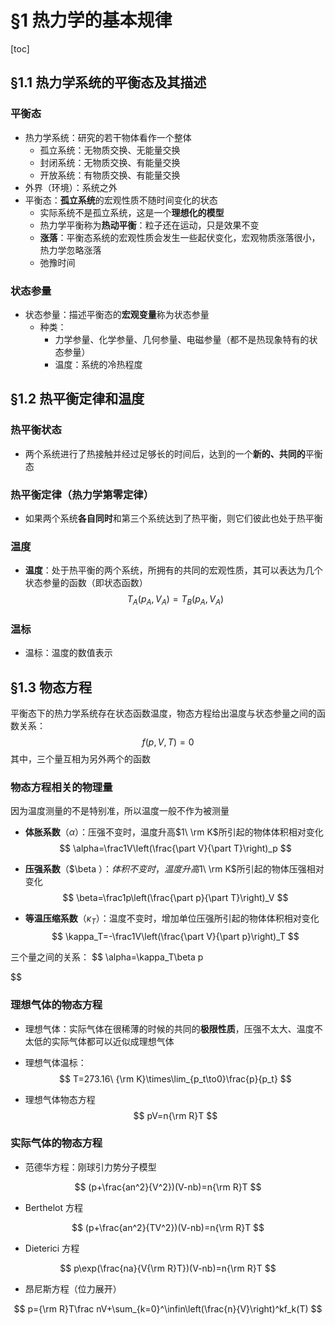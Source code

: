 # §1 热力学的基本规律

[toc]

## §1.1 热力学系统的平衡态及其描述

### 平衡态

* 热力学系统：研究的若干物体看作一个整体
  * 孤立系统：无物质交换、无能量交换
  * 封闭系统：无物质交换、有能量交换
  * 开放系统：有物质交换、有能量交换
* 外界（环境）：系统之外
* 平衡态：**孤立系统**的宏观性质不随时间变化的状态
  * 实际系统不是孤立系统，这是一个**理想化的模型**
  * 热力学平衡称为**热动平衡**：粒子还在运动，只是效果不变
  * **涨落**：平衡态系统的宏观性质会发生一些起伏变化，宏观物质涨落很小，热力学忽略涨落
  * 弛豫时间

### 状态参量

* 状态参量：描述平衡态的**宏观变量**称为状态参量
  * 种类：
    * 力学参量、化学参量、几何参量、电磁参量（都不是热现象特有的状态参量）
    * 温度：系统的冷热程度

## §1.2 热平衡定律和温度

### 热平衡状态

* 两个系统进行了热接触并经过足够长的时间后，达到的一个**新的、共同的**平衡态

### 热平衡定律（热力学第零定律）

* 如果两个系统**各自同时**和第三个系统达到了热平衡，则它们彼此也处于热平衡

### 温度

* **温度**：处于热平衡的两个系统，所拥有的共同的宏观性质，其可以表达为几个状态参量的函数（即状态函数）
  $$
  T_A(p_A,V_A)=T_B(p_A,V_A)
  $$

### 温标

* 温标：温度的数值表示

## §1.3 物态方程

平衡态下的热力学系统存在状态函数温度，物态方程给出温度与状态参量之间的函数关系：
$$
f(p,V,T)=0
$$
其中，三个量互相为另外两个的函数

### 物态方程相关的物理量

因为温度测量的不是特别准，所以温度一般不作为被测量

* **体胀系数**（$\alpha$）：压强不变时，温度升高$1\ \rm K$所引起的物体体积相对变化
  $$
  \alpha=\frac1V\left(\frac{\part V}{\part T}\right)_p
  $$

* **压强系数**（$\beta $）：体积不变时，温度升高$1\ \rm K$所引起的物体压强相对变化
  $$
  \beta=\frac1p\left(\frac{\part p}{\part T}\right)_V
  $$

* **等温压缩系数**（$\kappa_T$）：温度不变时，增加单位压强所引起的物体体积相对变化
  $$
  \kappa_T=-\frac1V\left(\frac{\part V}{\part p}\right)_T
  $$

三个量之间的关系：
$$
\alpha=\kappa_T\beta p
$$

### 理想气体的物态方程

* 理想气体：实际气体在很稀薄的时候的共同的**极限性质**，压强不太大、温度不太低的实际气体都可以近似成理想气体

* 理想气体温标：
  $$
  T=273.16\ {\rm K}\times\lim_{p_t\to0}\frac{p}{p_t}
  $$

* 理想气体物态方程
  $$
  pV=n{\rm R}T
  $$

### 实际气体的物态方程

* 范德华方程：刚球引力势分子模型

$$
(p+\frac{an^2}{V^2})(V-nb)=n{\rm R}T
$$

* Berthelot 方程

$$
(p+\frac{an^2}{TV^2})(V-nb)=n{\rm R}T
$$

* Dieterici 方程

$$
p\exp(\frac{na}{V{\rm R}T})(V-nb)=n{\rm R}T
$$

* 昂尼斯方程（位力展开）

$$
p={\rm R}T\frac nV+\sum_{k=0}^\infin\left(\frac{n}{V}\right)^kf_k(T)
$$



